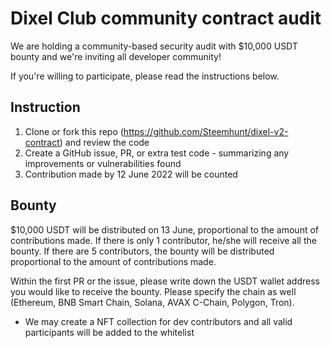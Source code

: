 # Dixel Club community contract audit

We are holding a community-based security audit with $10,000 USDT bounty and we're inviting all developer community!

If you're willing to participate, please read the instructions below.

## Instruction
1. Clone or fork this repo (https://github.com/Steemhunt/dixel-v2-contract) and review the code
2. Create a GitHub issue, PR, or extra test code - summarizing any improvements or vulnerabilities found
3. Contribution made by 12 June 2022 will be counted

## Bounty
$10,000 USDT will be distributed on 13 June, proportional to the amount of contributions made.
If there is only 1 contributor, he/she will receive all the bounty. If there are 5 contributors, the bounty will be distributed proportional to the amount of contributions made.

Within the first PR or the issue, please write down the USDT wallet address you would like to receive the bounty. Please specify the chain as well (Ethereum, BNB Smart Chain, Solana, AVAX C-Chain, Polygon, Tron).

+ We may create a NFT collection for dev contributors and all valid participants will be added to the whitelist